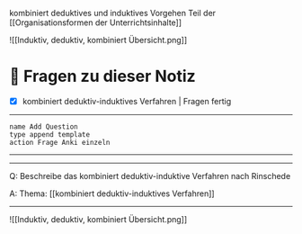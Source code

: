 kombiniert deduktives und induktives Vorgehen
Teil der [[Organisationsformen der Unterrichtsinhalte]]

![[Induktiv, deduktiv, kombiniert Übersicht.png]]

# 🔎 Fragen zu dieser Notiz

- [x] kombiniert deduktiv-induktives Verfahren  | Fragen fertig

---

```button
name Add Question
type append template
action Frage Anki einzeln
```
___
---

Q: Beschreibe das kombiniert deduktiv-induktive Verfahren nach Rinschede

A:  Thema: [[kombiniert deduktiv-induktives Verfahren]] 
________
![[Induktiv, deduktiv, kombiniert Übersicht.png]]
<!--ID: 1711733232429-->









